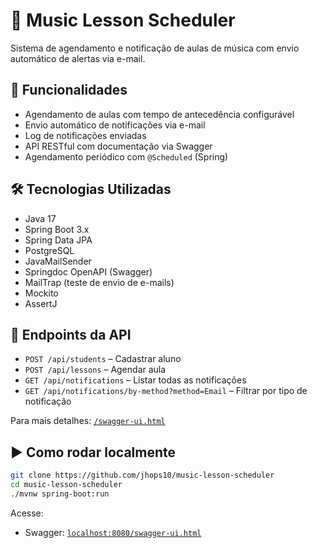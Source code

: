 # 🎵 Music Lesson Scheduler

Sistema de agendamento e notificação de aulas de música com envio automático de alertas via e-mail.

## 🚀 Funcionalidades

- Agendamento de aulas com tempo de antecedência configurável
- Envio automático de notificações via e-mail
- Log de notificações enviadas
- API RESTful com documentação via Swagger
- Agendamento periódico com `@Scheduled` (Spring)

## 🛠️ Tecnologias Utilizadas

- Java 17
- Spring Boot 3.x
- Spring Data JPA
- PostgreSQL
- JavaMailSender
- Springdoc OpenAPI (Swagger)
- MailTrap (teste de envio de e-mails)
- Mockito
- AssertJ

## 📌 Endpoints da API

- `POST /api/students` – Cadastrar aluno
- `POST /api/lessons` – Agendar aula
- `GET /api/notifications` – Listar todas as notificações
- `GET /api/notifications/by-method?method=Email` – Filtrar por tipo de notificação

Para mais detalhes: [`/swagger-ui.html`](http://localhost:8080/swagger-ui.html)


## ▶️ Como rodar localmente

```bash
git clone https://github.com/jhops10/music-lesson-scheduler
cd music-lesson-scheduler
./mvnw spring-boot:run
```

Acesse:
- Swagger: [`localhost:8080/swagger-ui.html`](http://localhost:8080/swagger-ui.html)
